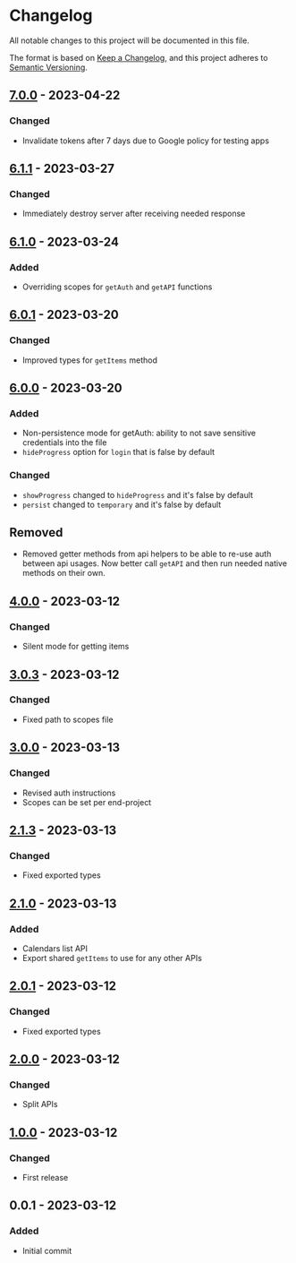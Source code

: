 # Changelog

All notable changes to this project will be documented in this file.

The format is based on [Keep a Changelog](https://keepachangelog.com/en/1.0.0/),
and this project adheres to [Semantic Versioning](https://semver.org/spec/v2.0.0.html).

## [7.0.0](../../tags/v7.0.0) - 2023-04-22
### Changed
- Invalidate tokens after 7 days due to Google policy for testing apps

## [6.1.1](../../tags/v6.1.1) - 2023-03-27
### Changed
- Immediately destroy server after receiving needed response

## [6.1.0](../../tags/v6.1.0) - 2023-03-24
### Added
- Overriding scopes for `getAuth` and `getAPI` functions

## [6.0.1](../../tags/v6.0.1) - 2023-03-20
### Changed
- Improved types for `getItems` method

## [6.0.0](../../tags/v6.0.0) - 2023-03-20
### Added
- Non-persistence mode for getAuth: ability to not save sensitive credentials into the file
- `hideProgress` option for `login` that is false by default

### Changed
- `showProgress` changed to `hideProgress` and it's false by default
- `persist` changed to `temporary` and it's false by default

## Removed
- Removed getter methods from api helpers to be able to re-use auth between api usages. Now better call `getAPI` and then run needed native methods on their own.

## [4.0.0](../../tags/v4.0.0) - 2023-03-12
### Changed
- Silent mode for getting items

## [3.0.3](../../tags/v3.0.3) - 2023-03-12
### Changed
- Fixed path to scopes file

## [3.0.0](../../tags/v3.0.0) - 2023-03-13
### Changed
- Revised auth instructions
- Scopes can be set per end-project

## [2.1.3](../../tags/v2.1.3) - 2023-03-13
### Changed
- Fixed exported types

## [2.1.0](../../tags/v2.1.0) - 2023-03-13
### Added
- Calendars list API
- Export shared `getItems` to use for any other APIs

## [2.0.1](../../tags/v2.0.1) - 2023-03-12
### Changed
- Fixed exported types

## [2.0.0](../../tags/v2.0.0) - 2023-03-12
### Changed
- Split APIs

## [1.0.0](../../tags/v1.0.0) - 2023-03-12
### Changed
- First release

## 0.0.1 - 2023-03-12
### Added
- Initial commit
